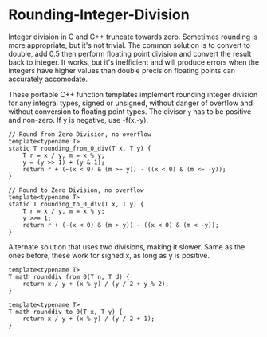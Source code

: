 # Rounding-Integer-Division
Integer division in C and C++ truncate towards zero. Sometimes rounding is more appropriate, but it's not trivial. The common solution is to convert to double, add 0.5 then perform floating point division and convert the result back to integer. It works, but it's inefficient and will produce errors when the integers have higher values than double precision floating points can accurately accomodate.

These portable C++ function templates implement rounding integer division for any integral types, signed or unsigned, without danger of overflow and without conversion to floating point types. The divisor `y` has to be positive and non-zero. If y is negative, use -f(x,-y).


```
// Round from Zero Division, no overflow
template<typename T>
static T rounding_from_0_div(T x, T y) {
    T r = x / y, m = x % y;
    y = (y >> 1) + (y & 1);
    return r + (~(x < 0) & (m >= y)) - ((x < 0) & (m <= -y));
}

// Round to Zero Division, no overflow
template<typename T>
static T rounding_to_0_div(T x, T y) {
    T r = x / y, m = x % y;
    y >>= 1;
    return r + (~(x < 0) & (m > y)) - ((x < 0) & (m < -y));
}
```

Alternate solution that uses two divisions, making it slower. Same as the ones before, these work for signed x, as long as y is positive.
```
template<typename T>
T math_rounddiv_from_0(T n, T d) {
    return x / y + (x % y) / (y / 2 + y % 2);
}

template<typename T>
T math_rounddiv_to_0(T x, T y) {
    return x / y + (x % y) / (y / 2 + 1);
}
```
